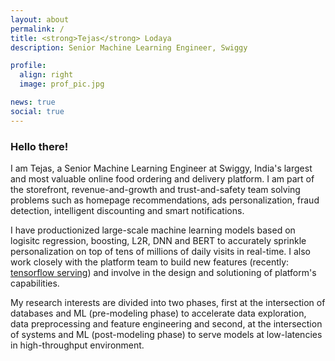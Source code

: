 ```yaml
---
layout: about
permalink: /
title: <strong>Tejas</strong> Lodaya
description: Senior Machine Learning Engineer, Swiggy

profile:
  align: right
  image: prof_pic.jpg

news: true
social: true
---
```

### Hello there!

I am Tejas, a Senior Machine Learning Engineer at Swiggy, India's largest and most valuable online food ordering and delivery platform. I am part of the storefront, revenue-and-growth and trust-and-safety team solving problems such as homepage recommendations, ads personalization, fraud detection, intelligent discounting and smart notifications. 

I have productionized large-scale machine learning models based on logisitc regression, boosting, L2R, DNN and BERT to accurately sprinkle personalization on top of tens of millions of daily visits in real-time. I also work closely with the platform team to build new features (recently: [tensorflow serving](https://bytes.swiggy.com/deploying-deep-learning-models-at-scale-at-swiggy-tensorflow-serving-on-dsp-ad5da40f7a6c)) and involve in the design and solutioning of platform's capabilities. 

My research interests are divided into two phases, first at the intersection of databases and ML (pre-modeling phase) to accelerate data exploration, data preprocessing and feature engineering and second, at the intersection of systems and ML (post-modeling phase) to serve models at low-latencies in high-throughput environment.